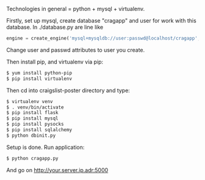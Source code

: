 Technologies in general = python + mysql + virtualenv.

Firstly, set up mysql, create database "cragapp" and user for work with this database.
In ./database.py are line like

```python
engine = create_engine('mysql+mysqldb://user:passwd@localhost/cragapp', convert_unicode=True)
```
Change user and passwd attributes to user you create.

Then install pip, and virtualenv via pip:

```bash
$ yum install python-pip
$ pip install virtualenv
```

Then cd into craigslist-poster directory and type:

```bash
$ virtualenv venv
$ . venv/bin/activate
$ pip install flask
$ pip install mysql
$ pip install pysocks
$ pip install sqlalchemy
$ python dbinit.py
```

Setup is done. Run application:

```bash
$ python cragapp.py
```

And go on http://your.server.ip.adr:5000

